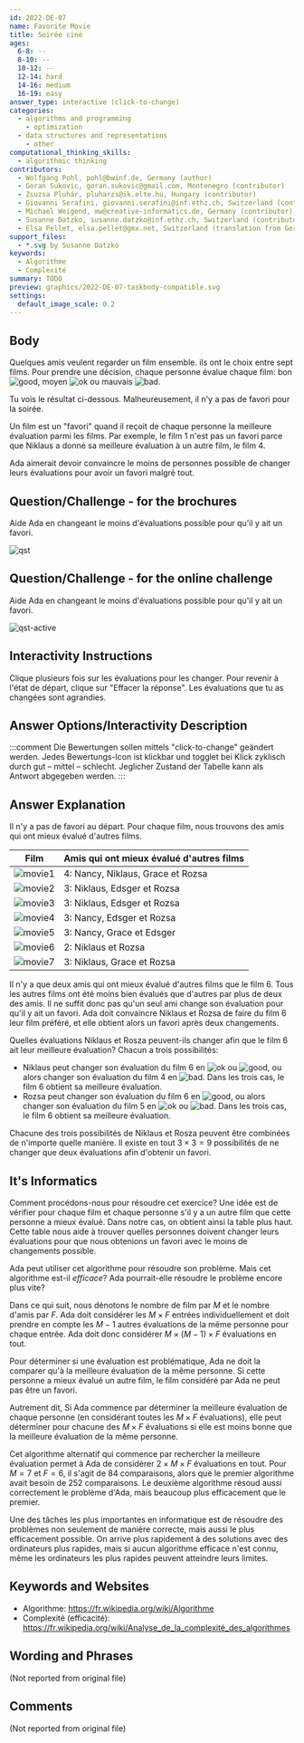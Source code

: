 ```yaml
---
id: 2022-DE-07
name: Favorite Movie
title: Soirée ciné
ages:
  6-8: --
  8-10: --
  10-12: --
  12-14: hard
  14-16: medium
  16-19: easy
answer_type: interactive (click-to-change)
categories:
  - algorithms and programming
    - optimization
  - data structures and representations
    - other
computational_thinking_skills:
  - algorithmic thinking
contributors:
  - Wolfgang Pohl, pohl@bwinf.de, Germany (author)
  - Goran Sukovic, goran.sukovic@gmail.com, Montenegro (contributor)
  - Zsuzsa Pluhár, pluharzs@ik.elte.hu, Hungary (contributor)
  - Giovanni Serafini, giovanni.serafini@inf.ethz.ch, Switzerland (contributor, translation from English into German)
  - Michael Weigend, mw@creative-informatics.de, Germany (contributor)
  - Susanne Datzko, susanne.datzko@inf.ethz.ch, Switzerland (contributor, graphics)
  - Elsa Pellet, elsa.pellet@gmx.net, Switzerland (translation from German into French)
support_files:
  - *.svg by Susanne Datzko
keywords:
  - Algorithme
  - Complexité
summary: TODO
preview: graphics/2022-DE-07-taskbody-compatible.svg
settings:
  default_image_scale: 0.2
---
```


[good]: graphics/2022-DE-07-good.svg "bon (15px)"
[ok]: graphics/2022-DE-07-ok.svg "ok (15px)"
[bad]: graphics/2022-DE-07-bad.svg "mauvais (15px)"
[qst]: graphics/2022-DE-07-taskbody-compatible.svg
[qst-active]: interactivity/2022-DE-07-question-interactive-compatible.svg
[movie1]: graphics/2022-DE-07-explanation1.svg "Film 1"
[movie2]: graphics/2022-DE-07-explanation2.svg "Film 2"
[movie3]: graphics/2022-DE-07-explanation3.svg "Film 3"
[movie4]: graphics/2022-DE-07-explanation4.svg "Film 4"
[movie5]: graphics/2022-DE-07-explanation5.svg "Film 5"
[movie6]: graphics/2022-DE-07-explanation6.svg "Film 6"
[movie7]: graphics/2022-DE-07-explanation7.svg "Film 7"

## Body

Quelques amis veulent regarder un film ensemble. ils ont le choix entre sept films. Pour prendre une décision, chaque personne évalue chaque film: bon ![good], moyen ![ok] ou mauvais ![bad].

Tu vois le résultat ci-dessous. Malheureusement, il n'y a pas de favori pour la soirée.

Un film est un "favori" quand il reçoit de chaque personne la meilleure évaluation parmi les films. Par exemple, le film 1 n'est pas un favori parce que Niklaus a donné sa meilleure évaluation à un autre film, le film 4.

Ada aimerait devoir convaincre le moins de personnes possible de changer leurs évaluations pour avoir un favori malgré tout.

## Question/Challenge - for the brochures

Aide Ada en changeant le moins d'évaluations possible pour qu'il y ait un favori.

![qst]

## Question/Challenge - for the online challenge

Aide Ada en changeant le moins d'évaluations possible pour qu'il y ait un favori.

![qst-active]

## Interactivity Instructions

Clique plusieurs fois sur les évaluations pour les changer. Pour revenir à l'état de départ, clique sur "Effacer la réponse". Les évaluations que tu as changées sont agrandies.

## Answer Options/Interactivity Description

<!-- empty -->

:::comment
Die Bewertungen sollen mittels "click-to-change" geändert werden. Jedes Bewertungs-Icon ist klickbar und togglet bei Klick zyklisch durch gut – mittel – schlecht. Jeglicher Zustand der Tabelle kann als Antwort abgegeben werden.
:::

## Answer Explanation

Il n'y a pas de favori au départ. Pour chaque film, nous trouvons des amis qui ont mieux évalué d'autres films.

| Film      | Amis qui ont mieux évalué d'autres films |
| --------- | ---------------------------------------- |
| ![movie1] | 4: Nancy, Niklaus, Grace et Rozsa        |
| ![movie2] | 3: Niklaus, Edsger et Rozsa              |
| ![movie3] | 3: Niklaus, Edsger et Rozsa              |
| ![movie4] | 3: Nancy, Edsger et Rozsa                |
| ![movie5] | 3: Nancy, Grace et Edsger                |
| ![movie6] | 2: Niklaus et Rozsa                      |
| ![movie7] | 3: Niklaus, Grace et Rozsa               |

Il n'y a que deux amis qui ont mieux évalué d'autres films que le film 6. Tous les autres films ont été moins bien évalués que d'autres par plus de deux des amis. Il ne suffit donc pas qu'un seul ami change son évaluation pour qu'il y ait un favori. Ada doit convaincre Niklaus et Rozsa de faire du film 6 leur film préféré, et elle obtient alors un favori après deux changements.

Quelles évaluations Niklaus et Rosza peuvent-ils changer afin que le film 6 ait leur meilleure évaluation? Chacun a trois possibilités:

- Niklaus peut changer son évaluation du film 6 en ![ok] ou ![good], ou alors changer son évaluation du film 4 en ![bad]. Dans les trois cas, le film 6 obtient sa meilleure évaluation.
- Rozsa peut changer son évaluation du film 6 en ![good], ou alors changer son évaluation du film 5 en ![ok] ou ![bad]. Dans les trois cas, le film 6 obtient sa meilleure évaluation.

Chacune des trois possibilités de Niklaus et Rosza peuvent être combinées de n'importe quelle manière. Il existe en tout $3 \times 3 = 9$ possibilités de ne changer que deux évaluations afin d'obtenir un favori.

## It's Informatics

Comment procédons-nous pour résoudre cet exercice? Une idée est de vérifier pour chaque film et chaque personne s'il y a un autre film que cette personne a mieux évalué. Dans notre cas, on obtient ainsi la table plus haut. Cette table nous aide à trouver quelles personnes doivent changer leurs évaluations pour que nous obtenions un favori avec le moins de changements possible.

Ada peut utiliser cet algorithme pour résoudre son problème. Mais cet algorithme est-il _efficace_? Ada pourrait-elle résoudre le problème encore plus vite?

Dans ce qui suit, nous dénotons le nombre de film par $M$ et le nombre d'amis par $F$. Ada doit considérer les $M \times F$ entrées individuellement et doit prendre en compte les $M-1$ autres évaluations de la même personne pour chaque entrée. Ada doit donc considérer $M \times (M-1) \times F$ évaluations en tout.

Pour déterminer si une évaluation est problématique, Ada ne doit la comparer qu'à la meilleure évaluation de la même personne. Si cette personne a mieux évalué un autre film, le film considéré par Ada ne peut pas être un favori.

Autrement dit, Si Ada commence par déterminer la meilleure évaluation de chaque personne (en considérant toutes les $M \times F$ évaluations), elle peut déterminer pour chacune des $M \times F$ évaluations si elle est moins bonne que la meilleure évaluation de la même personne.

Cet algorithme alternatif qui commence par rechercher la meilleure évaluation permet à Ada de considérer $2 \times M \times F$ évaluations en tout. Pour $M=7$ et $F=6$, il s'agit de 84 comparaisons, alors que le premier algorithme avait besoin de 252 comparaisons. Le deuxième algorithme résoud aussi correctement le problème d'Ada, mais beaucoup plus efficacement que le premier.

Une des tâches les plus importantes en informatique est de résoudre des problèmes non seulement de manière correcte, mais aussi le plus efficacement possible. On arrive plus rapidement à des solutions avec des ordinateurs plus rapides, mais si aucun algorithme efficace n'est connu, même les ordinateurs les plus rapides peuvent atteindre leurs limites.

## Keywords and Websites

- Algorithme: https://fr.wikipedia.org/wiki/Algorithme
- Complexité (efficacité): https://fr.wikipedia.org/wiki/Analyse_de_la_complexité_des_algorithmes

## Wording and Phrases

(Not reported from original file)

## Comments

(Not reported from original file)
